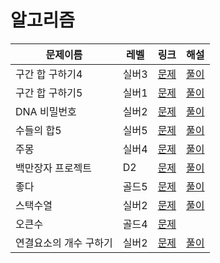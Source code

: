 # 알고리즘

| 문제이름            | 레벨 | 링크 | 해설  |
|-----------------| --- | --- |------|
|구간 합 구하기4| 실버3 | [문제](https://www.acmicpc.net/problem/11659)|[풀이](https://velog.io/@wxxhyeong/%EB%B0%B1%EC%A4%80-11659.-%EA%B5%AC%EA%B0%84-%ED%95%A9-%EA%B5%AC%ED%95%98%EA%B8%B04)|
|구간 합 구하기5| 실버1 | [문제](https://www.acmicpc.net/problem/11660)|[풀이](https://velog.io/@wxxhyeong/%EB%B0%B1%EC%A4%80-11660.-%EA%B5%AC%EA%B0%84-%ED%95%A9-%EA%B5%AC%ED%95%98%EA%B8%B05)|
|DNA 비밀번호| 실버2 | [문제](https://www.acmicpc.net/problem/12891)|[풀이](https://velog.io/@wxxhyeong/%EB%B0%B1%EC%A4%80-12891.-DNA-%EB%B9%84%EB%B0%80%EB%B2%88%ED%98%B8)|
|수들의 합5| 실버5 | [문제](https://www.acmicpc.net/problem/2018)|[풀이](https://velog.io/@wxxhyeong/%EB%B0%B1%EC%A4%80-2018.-%EC%88%98%EB%93%A4%EC%9D%98-%ED%95%A95)|
|주몽| 실버4| [문제](https://www.acmmicpc.net/problem/1940)|[풀이](https://velog.io/@wxxhyeong/%EB%B0%B1%EC%A4%80-1940.-%EC%A3%BC%EB%AA%BD)|
|백만장자 프로젝트| D2 | [문제](https://swexpertacademy.com/main/code/problem/problemDetail.do?problemLevel=3&contestProbId=AV5LrsUaDxcDFAXc&categoryId=AV5LrsUaDxcDFAXc&categoryType=CODE&problemTitle=&orderBy=INQUERY_COUNT&selectCodeLang=ALL&select-1=3&pageSize=10&pageIndex=1)|[풀이](https://velog.io/@wxxhyeong/swea-1859.-%EB%B0%B1%EB%A7%8C%EC%9E%A5%EC%9E%90-%ED%94%84%EB%A1%9C%EC%A0%9D)|
|좋다|골드5|[문제](https://www.acmicpc.net/problem/1253)|[풀이](https://velog.io/@wxxhyeong/%EB%B0%B1%EC%A4%80-1253.-%EC%A2%8B%EB%8B%A4)|
|스택수열|실버2|[문제](https://www.acmicpc.net/problem/1874)|[풀이](https://velog.io/@wxxhyeong/%EB%B0%B1%EC%A4%80-1874.-%EC%8A%A4%ED%83%9D%EC%88%98%EC%97%B4-%EC%9E%90%EB%B0%94-%ED%8C%8C%EC%9D%B4%EC%8D%AC)|
|오큰수|골드4|[문제](https://acmicpc.net/problem/17298)||
|연결요소의 개수 구하기|실버2|[문제](https://www.acmicpc.net/problem/11724)|[풀이](https://velog.io/@wxxhyeong/%EB%B0%B1%EC%A4%80-11724.-%EC%97%B0%EA%B2%B0%EC%9A%94%EC%86%8C%EC%9D%98-%EA%B0%9C%EC%88%98-%EA%B5%AC%ED%95%98%EA%B8%B0)|
